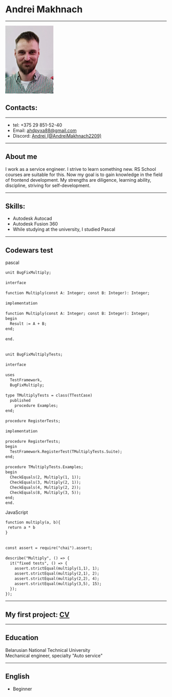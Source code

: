 
# **Andrei Makhnach**
****
![foto](foto.png)

## Contacts:
****
* tel: +375 29 851-52-40  
* Email: [ahdpyxa88@gmail.com](mailto:ahdpyxa88@mail.com)  
* Discord: [Andrei (@AndreiMakhnach2209)](https://discordapp.com/users/1120793615925510146/)  

****
## About me
I work as a service engineer. I strive to learn something new. RS School courses are suitable for this. Now my goal is to gain knowledge in the field of frontend development. 
My strengths are diligence, learning ability, discipline, striving for self-development.

****
## Skills:
* Autodesk Autocad
* Autodesk Fusion 360
* While studying at the university, I studied Pascal

****
## Codewars test

pascal

```
unit BugFixMultiply;

interface

function Multiply(const A: Integer; const B: Integer): Integer;

implementation

function Multiply(const A: Integer; const B: Integer): Integer;
begin
  Result := A + B;
end;

end.


unit BugFixMultiplyTests;

interface

uses
  TestFramework,
  BugFixMultiply;

type TMultiplyTests = class(TTestCase)
  published
    procedure Examples;
end;

procedure RegisterTests;

implementation

procedure RegisterTests;
begin
  TestFramework.RegisterTest(TMultiplyTests.Suite);
end;

procedure TMultiplyTests.Examples;
begin
  CheckEquals(2, Multiply(1, 1));
  CheckEquals(3, Multiply(2, 1));
  CheckEquals(4, Multiply(2, 2));
  CheckEquals(8, Multiply(3, 5)); 
end;
end. 

```

JavaScript

```
function multiply(a, b){
 return a * b
}


const assert = require("chai").assert;

describe("Multiply", () => {
  it("fixed tests", () => {
    assert.strictEqual(multiply(1,1), 1);
    assert.strictEqual(multiply(2,1), 2);
    assert.strictEqual(multiply(2,2), 4);
    assert.strictEqual(multiply(3,5), 15);   
  });
});

```
*****

## My first project: [CV](https://andreimakhnach2209.github.io/rsschool-cv/cv)

****
## Education 

Belarusian National Technical University  
Mechanical engineer, specialty "Auto service"

****
## English
 - Beginner
 